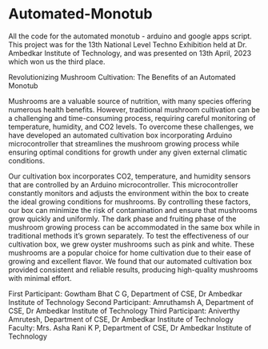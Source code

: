 # Automated-Monotub

All the code for the automated monotub - arduino and google apps script. This project was for the 13th National Level Techno Exhibition held at Dr. Ambedkar Institute of Technology, and was presented on 13th April, 2023 which won us the third place. 

Revolutionizing Mushroom Cultivation: The Benefits of an Automated Monotub

Mushrooms are a valuable source of nutrition, with many species offering numerous health benefits. However, traditional mushroom cultivation can be a challenging and time-consuming process, requiring careful monitoring of temperature, humidity, and CO2 levels. To overcome these challenges, we have developed an automated cultivation box incorporating Arduino microcontroller that streamlines the mushroom growing process while ensuring optimal conditions for growth under any given external climatic conditions.

Our cultivation box incorporates CO2, temperature, and humidity sensors that are controlled by an Arduino microcontroller. This microcontroller constantly monitors and adjusts the environment within the box to create the ideal growing conditions for mushrooms. By controlling these factors, our box can minimize the risk of contamination and ensure that mushrooms grow quickly and uniformly. The dark phase and fruiting phase of the mushroom growing process can be accommodated in the same box while in traditional methods it’s grown separately. To test the effectiveness of our cultivation box, we grew oyster mushrooms such as pink and white. These mushrooms are a popular choice for home cultivation due to their ease of growing and excellent flavor. We found that our automated cultivation box provided consistent and reliable results, producing high-quality mushrooms with minimal effort.

First Participant: Gowtham Bhat C G, Department of CSE, Dr Ambedkar Institute of Technology
Second Participant: Amruthamsh A, Department of CSE, Dr Ambedkar Institute of Technology
Third Participant: Aniverthy Amrutesh, Department of CSE, Dr Ambedkar Institute of Technology
Faculty: Mrs. Asha Rani K P, Department of CSE, Dr Ambedkar Institute of Technology
